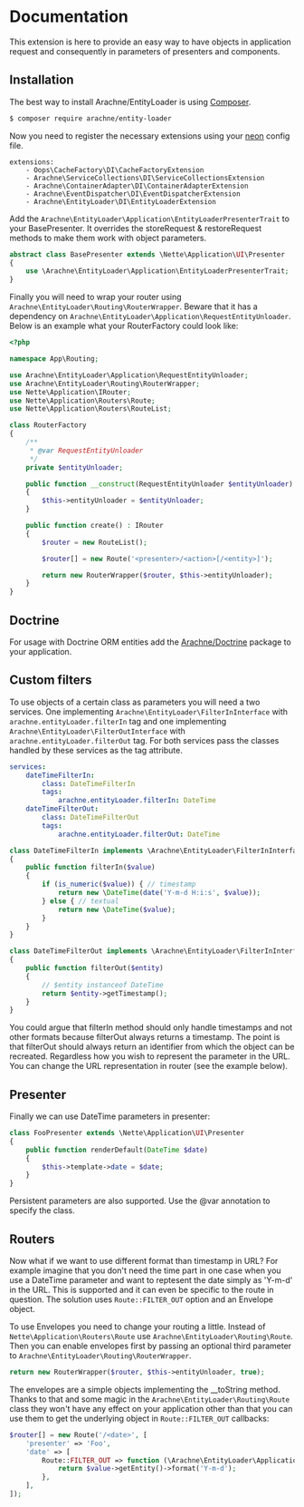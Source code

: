 Documentation
====

This extension is here to provide an easy way to have objects in application request and consequently in parameters of presenters and components.


Installation
----

The best way to install Arachne/EntityLoader is using [Composer](http://getcomposer.org/).

```sh
$ composer require arachne/entity-loader
```

Now you need to register the necessary extensions using your [neon](http://ne-on.org/) config file.

```
extensions:
    - Oops\CacheFactory\DI\CacheFactoryExtension
    - Arachne\ServiceCollections\DI\ServiceCollectionsExtension
    - Arachne\ContainerAdapter\DI\ContainerAdapterExtension
    - Arachne\EventDispatcher\DI\EventDispatcherExtension
    - Arachne\EntityLoader\DI\EntityLoaderExtension
```

Add the `Arachne\EntityLoader\Application\EntityLoaderPresenterTrait` to your BasePresenter. It overrides the storeRequest & restoreRequest methods to make them work with object parameters.

```php
abstract class BasePresenter extends \Nette\Application\UI\Presenter
{
    use \Arachne\EntityLoader\Application\EntityLoaderPresenterTrait;
}
```

Finally you will need to wrap your router using `Arachne\EntityLoader\Routing\RouterWrapper`. Beware that it has a dependency on `Arachne\EntityLoader\Application\RequestEntityUnloader`. Below is an example what your RouterFactory could look like:

```php
<?php

namespace App\Routing;

use Arachne\EntityLoader\Application\RequestEntityUnloader;
use Arachne\EntityLoader\Routing\RouterWrapper;
use Nette\Application\IRouter;
use Nette\Application\Routers\Route;
use Nette\Application\Routers\RouteList;

class RouterFactory
{
    /**
     * @var RequestEntityUnloader
     */
    private $entityUnloader;

    public function __construct(RequestEntityUnloader $entityUnloader)
    {
        $this->entityUnloader = $entityUnloader;
    }

    public function create() : IRouter
    {
        $router = new RouteList();

        $router[] = new Route('<presenter>/<action>[/<entity>]');

        return new RouterWrapper($router, $this->entityUnloader);
    }
}

```


Doctrine
----

For usage with Doctrine ORM entities add the [Arachne/Doctrine](https://github.com/Arachne/Doctrine) package to your application.


Custom filters
----

To use objects of a certain class as parameters you will need a two services. One implementing `Arachne\EntityLoader\FilterInInterface` with `arachne.entityLoader.filterIn` tag and one implementing `Arachne\EntityLoader\FilterOutInterface` with `arachne.entityLoader.filterOut` tag. For both services pass the classes handled by these services as the tag attribute.

```yml
services:
    dateTimeFilterIn:
        class: DateTimeFilterIn
        tags:
            arachne.entityLoader.filterIn: DateTime
    dateTimeFilterOut:
        class: DateTimeFilterOut
        tags:
            arachne.entityLoader.filterOut: DateTime
```

```php
class DateTimeFilterIn implements \Arachne\EntityLoader\FilterInInterface
{
    public function filterIn($value)
    {
        if (is_numeric($value)) { // timestamp
            return new \DateTime(date('Y-m-d H:i:s', $value));
        } else { // textual
            return new \DateTime($value);
        }
    }
}

class DateTimeFilterOut implements \Arachne\EntityLoader\FilterInInterface
{
    public function filterOut($entity)
    {
        // $entity instanceof DateTime
        return $entity->getTimestamp();
    }
}
```

You could argue that filterIn method should only handle timestamps and not other formats because filterOut always returns a timestamp. The point is that filterOut should always return an identifier from which the object can be recreated. Regardless how you wish to represent the parameter in the URL. You can change the URL representation in router (see the example below).


Presenter
----

Finally we can use DateTime parameters in presenter:

```php
class FooPresenter extends \Nette\Application\UI\Presenter
{
    public function renderDefault(DateTime $date)
    {
        $this->template->date = $date;
    }
}
```

Persistent parameters are also supported. Use the @var annotation to specify the class.


Routers
----

Now what if we want to use different format than timestamp in URL? For example imagine that you don't need the time part in one case when you use a DateTime parameter and want to reptesent the date simply as 'Y-m-d' in the URL. This is supported and it can even be specific to the route in question. The solution uses `Route::FILTER_OUT` option and an Envelope object.

To use Envelopes you need to change your routing a little. Instead of `Nette\Application\Routers\Route` use `Arachne\EntityLoader\Routing\Route`. Then you can enable envelopes first by passing an optional third parameter to `Arachne\EntityLoader\Routing\RouterWrapper`.

```php
return new RouterWrapper($router, $this->entityUnloader, true);
```

The envelopes are a simple objects implementing the __toString method. Thanks to that and some magic in the `Arachne\EntityLoader\Routing\Route` class they won't have any effect on your application other than that you can use them to get the underlying object in `Route::FILTER_OUT` callbacks:

```php
$router[] = new Route('/<date>', [
    'presenter' => 'Foo',
    'date' => [
        Route::FILTER_OUT => function (\Arachne\EntityLoader\Application\Envelope $value) {
            return $value->getEntity()->format('Y-m-d');
        },
    ],
]);
```
